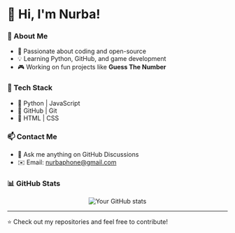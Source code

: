 # 👋 Hi, I'm Nurba!  

### 🚀 About Me  
- 🎯 Passionate about coding and open-source  
- 💡 Learning Python, GitHub, and game development  
- 🎮 Working on fun projects like **Guess The Number**  

### 🔧 Tech Stack  
- 🔹 Python | JavaScript  
- 🔹 GitHub | Git  
- 🔹 HTML | CSS  

### 📫 Contact Me  
- 💬 Ask me anything on GitHub Discussions  
- ✉️ Email: nurbaphone@gmail.com

### 📊 GitHub Stats  
<div align="center">
  
![Your GitHub stats](https://github-readme-stats.vercel.app/api?username=nurbaeth&show_icons=true&theme=dark)

</div>

---
⭐️ Check out my repositories and feel free to contribute!
